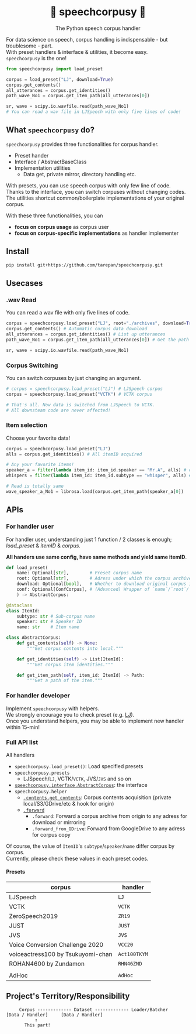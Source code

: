 <div align="center">

# 🎤 speechcorpusy 📖
The Python speech corpus handler

</div>

For data science on speech, corpus handling is indispensable - but troublesome - part.  
With preset handlers & interface & utilities, it become easy.  
`speechcorpusy` is the one!  

```python
from speechcorpusy import load_preset

corpus = load_preset("LJ", download=True)
corpus.get_contents()
all_utterances = corpus.get_identities()
path_wave_No1 = corpus.get_item_path(all_utterances[0])

sr, wave = scipy.io.wavfile.read(path_wave_No1)
# You can read a wav file in LJSpeech with only five lines of code!
```

## What `speechcorpusy` do?
`speechcorpusy` provides three functionalities for corpus handler.  

- Preset hander
- Interface / AbstractBaseClass
- Implementation utilities
  - Data get, private mirror, directory handling etc.

With presets, you can use speech corpus with only few line of code.  
Thanks to the interface, you can switch corpuses without changing codes.  
The utilities shortcut common/boilerplate implementations of your original corpus.  

With these three functionalities, you can  
- **focus on corpus usage** as corpus user
- **focus on corpus-specific implementations** as handler implementer

## Install
```bash
pip install git+https://github.com/tarepan/speechcorpusy.git
```

## Usecases
### .wav Read
You can read a wav file with only five lines of code.
```python
corpus = speechcorpusy.load_preset("LJ", root="./archives", download=True) # Preset LJSpeech corpus
corpus.get_contents() # Automatic corpus data download
all_utterances = corpus.get_identities() # List up utterances
path_wave_No1 = corpus.get_item_path(all_utterances[0]) # Get the path

sr, wave = scipy.io.wavfile.read(path_wave_No1)
```
### Corpus Switching
You can switch corpuses by just changing an argument.  
```python
# corpus = speechcorpusy.load_preset("LJ") # LJSpeech corpus
corpus = speechcorpusy.load_preset("VCTK") # VCTK corpus

# That's all. Now data is switched from LJSpeech to VCTK.
# All downsteam code are never affected!
```
### Item selection
Choose your favorite data!  
```python
corpus = speechcorpusy.load_preset("LJ")
alls = corpus.get_identities() # All itemID acquired

# Any your favorite items!
speaker_a = filter(lambda item_id: item_id.speaker == "Mr.A", alls) # only speaker Mr.A
whispers = filter(lambda item_id: item_id.subtype == "whisper", alls) # only whisper subcorpus

# Read is totally same
wave_speaker_a_No1 = librosa.load(corpus.get_item_path(speaker_a[0])
```

## APIs
### For handler user
For handler user, understanding just 1 function / 2 classes is enough; *load_preset* & *itemID* & *corpus*.  

**All handers use same config, have same methods and yield same itemID**.  

```python
def load_preset(
    name: Optional[str],        # Preset corpus name
    root: Optional[str],        # Adress under which the corpus archive is found or downloaded
    download: Optional[bool],   # Whether to download original corpus if not found in `root`
    conf: Optional[ConfCorpus], # (Advanced) Wrapper of `name`/`root`/`download`
    ) -> AbstractCorpus:

@dataclass
class ItemId:
    subtype: str # Sub-corpus name
    speaker: str # Speaker ID
    name: str    # Item name

class AbstractCorpus:
    def get_contents(self) -> None:
        """Get corpus contents into local."""

    def get_identities(self) -> List[ItemId]:
        """Get corpus item identities."""

    def get_item_path(self, item_id: ItemId) -> Path:
        """Get a path of the item."""
```
### For handler developer
Implement `speechcorpusy` with helpers.  
We strongly encourage you to check preset (e.g. [LJ](https://github.com/tarepan/speechcorpusy/blob/main/speechcorpusy/presets/lj/lj.py)).  
Once you understand helpers, you may be able to implement new handler within 15-min!  

### Full API list
All handlers  
- `speechcorpusy.load_preset()`: Load specified presets
- `speechcorpusy.presets`
  - LJSpeech/`LJ`, VCTK/`VCTK`, JVS/`JVS` and so on
- [`speechcorpusy.interface.AbstractCorpus`](https://github.com/tarepan/speechcorpusy/blob/main/speechcorpusy/interface.py): the interface
- `speechcorpusy.helper`
  - [`.contents.get_contents`](https://github.com/tarepan/speechcorpusy/blob/main/speechcorpusy/helper/contents.py): Corpus contents acquisition (private local/S3/GDrive/etc & hook for origin)
  - [`.forward`](https://github.com/tarepan/speechcorpusy/blob/main/speechcorpusy/helper/forward.py)
    - `.forward`: Forward a corpus archive from origin to any adress for download or mirroring
    - `.forward_from_GDrive`: Forward from GoogleDrive to any adress for corpus copy

Of course, the value of `ItemID`'s `subtype`/`speaker`/`name` differ corpus by corpus.  
Currently, please check these values in each preset codes.  

#### Presets
| corpus                            | handler      |
|-----------------------------------|--------------|
| LJSpeech                          | `LJ`         |
| VCTK                              | `VCTK`       |
| ZeroSpeech2019                    | `ZR19`       |
| JUST                              | `JUST`       |
| JVS                               | `JVS`        |
| Voice Conversion Challenge 2020   | `VCC20`      |
| voiceactress100 by Tsukuyomi-chan | `Act100TKYM` |
| ROHAN4600 by Zundamon             | `RHN46ZND`   |
|                                   |              |
| AdHoc                             | `AdHoc`      |

## Project's Territory/Responsibility
```
     Corpus ------------- Dataset ------------- Loader/Batcher  
[Data / Handler]     [Data / Handler] 
           ↑
       This part!
```
